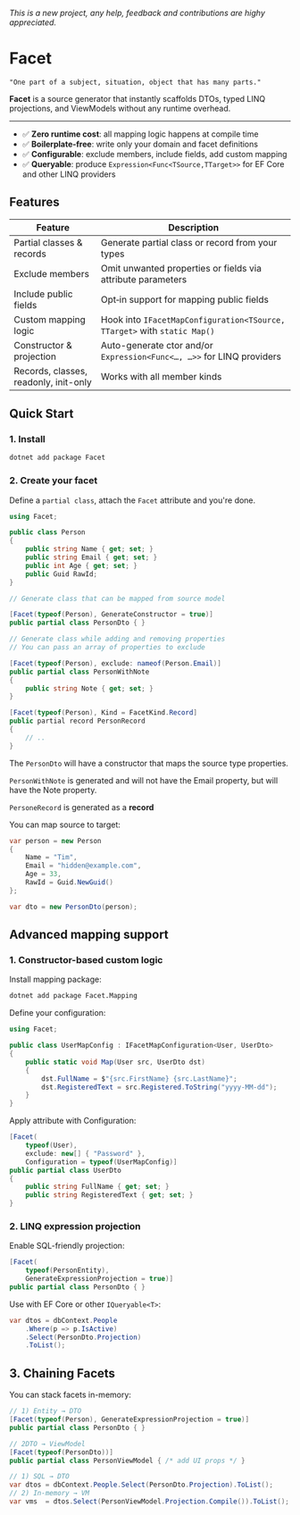 _This is a new project, any help, feedback and contributions are highy appreciated._

# Facet

```
"One part of a subject, situation, object that has many parts."
```

**Facet** is a source generator that instantly scaffolds DTOs, typed LINQ projections, and ViewModels without any runtime overhead.

---

- :white_check_mark: **Zero runtime cost**: all mapping logic happens at compile time
- :white_check_mark: **Boilerplate-free**: write only your domain and facet definitions
- :white_check_mark: **Configurable**: exclude members, include fields, add custom mapping
- :white_check_mark: **Queryable**: produce `Expression<Func<TSource,TTarget>>` for EF Core and other LINQ providers


## Features

| Feature |  Description    |
| ------- |------
| Partial classes & records    |   Generate partial class or record from your types   |
| Exclude members     |  Omit unwanted properties or fields via attribute parameters   |
| Include public fields    |  Opt‑in support for mapping public fields   |
| Custom mapping logic    |  Hook into `IFacetMapConfiguration<TSource, TTarget>` with `static Map()`   |
| Constructor & projection    |  Auto-generate ctor and/or `Expression<Func<…, …>>` for LINQ providers   |
| Records, classes, readonly, init-only | Works with all member kinds   |

## Quick Start

### 1. Install

```bash
dotnet add package Facet
```

### 2. Create your facet

Define a `partial class`, attach the `Facet` attribute and you're done.
```csharp
using Facet;

public class Person
{
    public string Name { get; set; }
    public string Email { get; set; }
    public int Age { get; set; }
    public Guid RawId;
}

// Generate class that can be mapped from source model

[Facet(typeof(Person), GenerateConstructor = true)]
public partial class PersonDto { }

// Generate class while adding and removing properties
// You can pass an array of properties to exclude

[Facet(typeof(Person), exclude: nameof(Person.Email)]
public partial class PersonWithNote 
{
    public string Note { get; set; }
}

[Facet(typeof(Person), Kind = FacetKind.Record]
public partial record PersonRecord
{
    // ..
}
```

The `PersonDto` will have a constructor that maps the source type properties.

`PersonWithNote` is generated and will not have the Email property, but will have the Note property.

`PersoneRecord` is generated as a **record** 

You can map source to target:

```csharp
var person = new Person
{
    Name = "Tim",
    Email = "hidden@example.com",
    Age = 33,
    RawId = Guid.NewGuid()
};

var dto = new PersonDto(person);
```

## Advanced mapping support

### 1. Constructor-based custom logic

Install mapping package:

```bash
dotnet add package Facet.Mapping
```
Define your configuration:

```csharp
using Facet;

public class UserMapConfig : IFacetMapConfiguration<User, UserDto>
{
    public static void Map(User src, UserDto dst)
    {
        dst.FullName = $"{src.FirstName} {src.LastName}";
        dst.RegisteredText = src.Registered.ToString("yyyy-MM-dd");
    }
}
```

Apply attribute with Configuration:

```csharp
[Facet(
    typeof(User),
    exclude: new[] { "Password" },
    Configuration = typeof(UserMapConfig)]
public partial class UserDto
{
    public string FullName { get; set; }
    public string RegisteredText { get; set; }
}
```

### 2. LINQ expression projection

Enable SQL-friendly projection:

```csharp
[Facet(
    typeof(PersonEntity),
    GenerateExpressionProjection = true)]
public partial class PersonDto { }
```

Use with EF Core or other `IQueryable<T>`:

```csharp
var dtos = dbContext.People
    .Where(p => p.IsActive)
    .Select(PersonDto.Projection)
    .ToList();
```
## 3. Chaining Facets

You can stack facets in-memory:

```csharp
// 1) Entity → DTO
[Facet(typeof(Person), GenerateExpressionProjection = true)]
public partial class PersonDto { }

// 2DTO → ViewModel
[Facet(typeof(PersonDto))]
public partial class PersonViewModel { /* add UI props */ }

// 1) SQL → DTO
var dtos = dbContext.People.Select(PersonDto.Projection).ToList();
// 2) In-memory → VM
var vms  = dtos.Select(PersonViewModel.Projection.Compile()).ToList();
```
